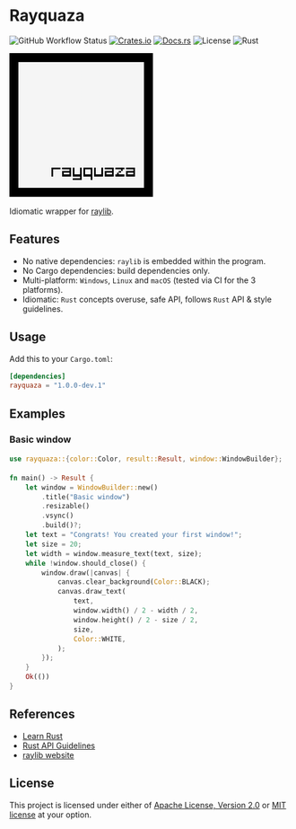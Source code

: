 # Rayquaza

![GitHub Workflow Status](https://img.shields.io/github/workflow/status/mmalecot/rayquaza/CI)
[![Crates.io](https://img.shields.io/crates/v/rayquaza)](https://crates.io/crates/rayquaza)
[![Docs.rs](https://docs.rs/rayquaza/badge.svg)](https://docs.rs/rayquaza)
![License](https://img.shields.io/badge/license-MIT%2FApache--2.0-blue.svg)
![Rust](https://img.shields.io/badge/rust-1.43+-blueviolet.svg?logo=rust)

![Logo](resources/image/logo.png)

Idiomatic wrapper for [raylib](https://www.raylib.com/).

## Features
- No native dependencies: `raylib` is embedded within the program.
- No Cargo dependencies: build dependencies only.
- Multi-platform: `Windows`, `Linux` and `macOS` (tested via CI for the 3 platforms).
- Idiomatic: `Rust` concepts overuse, safe API, follows `Rust` API & style guidelines.

## Usage

Add this to your `Cargo.toml`:

```toml
[dependencies]
rayquaza = "1.0.0-dev.1"
```

## Examples

### Basic window

```rust
use rayquaza::{color::Color, result::Result, window::WindowBuilder};

fn main() -> Result {
    let window = WindowBuilder::new()
        .title("Basic window")
        .resizable()
        .vsync()
        .build()?;
    let text = "Congrats! You created your first window!";
    let size = 20;
    let width = window.measure_text(text, size);
    while !window.should_close() {
        window.draw(|canvas| {
            canvas.clear_background(Color::BLACK);
            canvas.draw_text(
                text,
                window.width() / 2 - width / 2,
                window.height() / 2 - size / 2,
                size,
                Color::WHITE,
            );
        });
    }
    Ok(())
}
```

## References

* [Learn Rust](https://www.rust-lang.org/learn)
* [Rust API Guidelines](https://rust-lang.github.io/api-guidelines/)
* [raylib website](https://www.raylib.com/)

## License

This project is licensed under either of [Apache License, Version 2.0](LICENSE-APACHE) or [MIT license](LICENSE-MIT) at your option.
